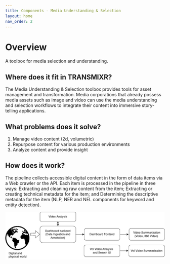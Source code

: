 ```yaml
---
title: Components - Media Understanding & Selection
layout: home
nav_order: 2
---
```


# Overview

A toolbox for media selection and understanding.

## Where does it fit in TRANSMIXR?

The Media Understanding & Selection toolbox provides tools for asset management and transformation. Media corporations that already possess media assets such as image and video can use the media understanding and selection workflows to integrate their content into immersive story-telling applications.


## What problems does it solve?

1. Manage video content (2d, volumetric)
2. Repurpose content for various production environments
3. Analyze content and provide insight

## How does it work?

The pipeline collects accessible digital content in the form of data items via a Web crawler or the API. Each item is processed in the pipeline in three ways:
Extracting and cleaning raw content from the item;
Extracting or creating technical metadata for the item; and
Determining the descriptive metadata for the item (NLP, NER and NEL components for keyword and entity detection).



![image](/assets/images/media_selection/media-selection-overview.png)

